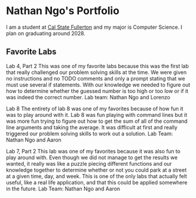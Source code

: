 # Nathan Ngo's Portfolio

I am a student at [Cal State Fullerton](http://www.fullerton.edu/) and my major is Computer Science. I plan on graduating around 2028.

## Favorite Labs

Lab 4, Part 2
This was one of my favorite labs because this was the first lab that really challenged our problem solving skills at the time. We were given no instructions and no TODO comments and only a prompt stating that we must use several if statements. With our knowledge we needed to figure out how to determine whether the guessed number is too high or too low or if it was indeed the correct number.
Lab team: Nathan Ngo and Lorenzo

Lab 8
The entirety of lab 8 was one of my favorites because of how fun it was to play around with it. Lab 8 was fun playing with command lines but it was more fun trying to figure out how to get the sum of all of the command line arguments and taking the average. It was difficult at first and really triggered our problem solving skills to work out a solution.
Lab Team: Nathan Ngo and Aaron

Lab 7, Part 2
This lab was one of my favorites because it was also fun to play around with. Even though we did not manage to get the results we wanted, it really was like a puzzle piecing different functions and our knowledge together to determine whether or not you could park at a street at a given time, day, and week. This is one of the only labs that actually felt useful, like a real life application, and that this could be applied somewhere in the future.
Lab Team: Nathan Ngo and Aaron
